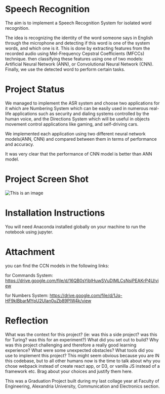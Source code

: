 # Speech Recognition

The aim is to implement a Speech Recognition System for isolated word recognition. 

The idea is recognizing the identity of the word someone says in English through the microphone and detecting if this word is one of the system words, and which one is it. This is done by extracting features from the recorded audio using Mel-Frequency Cepstral Coefficients (MFCCs) technique. then classifying these features using one of two models: Artificial Neural Network (ANN), or Convolutional Neural Network (CNN). Finally, we use the detected word to perform certain tasks.



# Project Status

We managed to implement the ASR system and choose two applications for it which are Numbering System which can be easily used in numerous real-life applications such as security and dialing systems controlled by the human voice, and the Directions System which will be useful in objects movement control applications like gaming, and self-driving cars.

We implemented each application using two different neural network models(ANN, CNN) and compared between them in terms of performance and accuracy.

It was very clear that the performance of CNN model is better than ANN model.



# Project Screen Shot

![This is an image](https://drive.google.com/file/d/1eWP3pbwONNiBw6N5-qfiYrgWMh48FMrL/view)





# Installation Instructions

You will need Anaconda installed globally on your machine to run the notebook using jupyter.



# Attachment

you can find the CCN models in the following links:

for Commands System:
https://drive.google.com/file/d/16QB0sYibIHuwSVuDIMLCsNsiPEAKrP4U/view

for Numbers System:
https://drive.google.com/file/d/1Jq-HF9klBbarMYpU2Ulan0uZb89PlW4k/view



# Reflection
What was the context for this project? (ie: was this a side project? was this for Turing? was this for an experiment?)
What did you set out to build?
Why was this project challenging and therefore a really good learning experience?
What were some unexpected obstacles?
What tools did you use to implement this project?
This might seem obvious because you are IN this codebase, but to all other humans now is the time to talk about why you chose webpack instead of create react app, or D3, or vanilla JS instead of a framework etc. Brag about your choices and justify them here.


This was a Graduation Project built during my last collage year at Faculty of Engineering, Alexandria University, Communication and Electronics section. 



